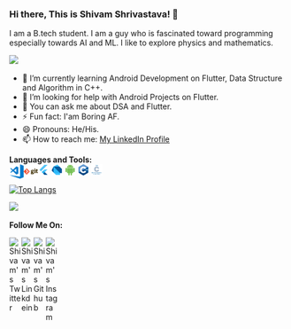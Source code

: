 ### Hi there, This is Shivam Shrivastava! 👋 

<!--
**starboy2102/starboy2102** is a ✨ _special_ ✨ repository because its `README.md` (this file) appears on your GitHub profile.-->

I am a B.tech student. I am a guy who is fascinated toward programming especially towards AI and ML. I like to explore physics and mathematics.

  <img src="https://img.icons8.com/ios-glyphs/30/000000/batman-new.png"/>

- 🌱 I’m currently learning Android Development on Flutter, Data Structure and Algorithm in C++.
- 🤔 I’m looking for help with Android Projects on Flutter.
- 💬 You can ask me about DSA and Flutter.
- ⚡ Fun fact: I'am Boring AF.
- 😄 Pronouns: He/His.
- 📫 How to reach me:  [My LinkedIn Profile](https://www.linkedin.com/in/shivam-shrivastava-1ab2841a3/)



**Languages and Tools:**  
<img align="left" alt="Visual Studio Code" width="26px" src="https://raw.githubusercontent.com/github/explore/80688e429a7d4ef2fca1e82350fe8e3517d3494d/topics/visual-studio-code/visual-studio-code.png" />
<code><img height="20" src="https://raw.githubusercontent.com/github/explore/80688e429a7d4ef2fca1e82350fe8e3517d3494d/topics/flutter/flutter.png"></code>
<code><img height="20" src="https://raw.githubusercontent.com/github/explore/80688e429a7d4ef2fca1e82350fe8e3517d3494d/topics/dart/dart.png"></code>
<code><img height="20" src="https://raw.githubusercontent.com/github/explore/80688e429a7d4ef2fca1e82350fe8e3517d3494d/topics/android/android.png"></code>
<code><img height="20" src="https://raw.githubusercontent.com/github/explore/80688e429a7d4ef2fca1e82350fe8e3517d3494d/topics/cpp/cpp.png"></code>
<code><img height="20" src="https://raw.githubusercontent.com/github/explore/80688e429a7d4ef2fca1e82350fe8e3517d3494d/topics/c/c.png"></code>
<img align="left" alt="Git" width="26px" src="https://raw.githubusercontent.com/github/explore/80688e429a7d4ef2fca1e82350fe8e3517d3494d/topics/git/git.png" />

<div align="centre">
<!-- 
<a href="https://github.com/Shivam-Shrivastav">
  <img align="center" src="https://github-readme-stats.vercel.app/api/top-langs/?username=Shivam-Shrivastav&&show_icons=true&title_color=ffffff&icon_color=bb2acf&text_color=daf7dc&bg_color=123456" /> -->
  
  [![Top Langs](https://github-readme-stats.vercel.app/api/top-langs/?username=Shivam-Shrivastav&layout=compact&title_color=ffffff&icon_color=bb2acf&text_color=daf7dc&bg_color=123456)](https://github.com/Shivam-Shrivastav/github-readme-stats)
  
</a> <img src="https://github-readme-stats.vercel.app/api?username=Shivam-Shrivastav&&show_icons=true&title_color=ffffff&icon_color=bb2acf&text_color=daf7dc&bg_color=123456">
</div>

**Follow Me On:**
  
  <a href="https://twitter.com/shivam05_">
  <img align="left" alt="Shivam's Twitter" width="22px" src="https://cdn.jsdelivr.net/npm/simple-icons@v3/icons/twitter.svg" />
</a>
<a href="https://www.linkedin.com/in/shivam-shrivastava-1ab2841a3/">
  <img align="left" alt="Shivam's Linkdein" width="22px" src="https://cdn.jsdelivr.net/npm/simple-icons@v3/icons/linkedin.svg" />
</a>
<a href="https://github.com/Shivam-Shrivastav">
  <img align="left" alt="Shivam's Github" width="22px" src="https://cdn.jsdelivr.net/npm/simple-icons@v3/icons/github.svg" />
</a>
<a href="https://www.instagram.com/mahi05._/">
  <img align="left" alt="Shivam's Instagram" width="22px" src="https://cdn.jsdelivr.net/npm/simple-icons@v3/icons/instagram.svg" />
</a>

